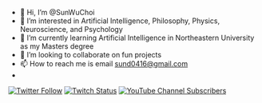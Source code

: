 - 👋 Hi, I’m @SunWuChoi
- 👀 I’m interested in Artificial Intelligence, Philosophy, Physics, Neuroscience, and Psychology
- 🌱 I’m currently learning Artificial Intelligence in Northeastern University as my Masters degree
- 💞️ I’m looking to collaborate on fun projects
- 📫 How to reach me is email sund0416@gmail.com
- 

[![Twitter Follow](https://img.shields.io/twitter/follow/Sund0416?style=social)](https://twitter.com/Sund0416)
[![Twitch Status](https://img.shields.io/twitch/status/SunWuChoi?style=social)](https://www.twitch.tv/sunwuchoi)
[![YouTube Channel Subscribers](https://img.shields.io/youtube/channel/subscribers/UC_Yfuux-CgwDqwNczY9g-nA?style=social)](https://www.youtube.com/channel/UC_Yfuux-CgwDqwNczY9g-nA)
